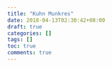```yaml
---
title: "Kuhn Munkres"
date: 2018-04-13T02:30:42+08:00
draft: true
categories: []
tags: []
toc: true
comments: true
---
```

